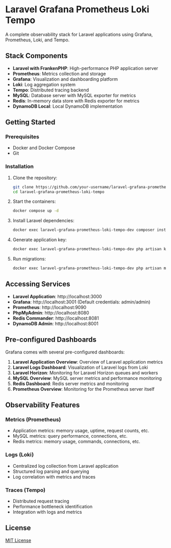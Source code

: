 # Laravel Grafana Prometheus Loki Tempo

A complete observability stack for Laravel applications using Grafana, Prometheus, Loki, and Tempo.

## Stack Components

- **Laravel with FrankenPHP**: High-performance PHP application server
- **Prometheus**: Metrics collection and storage
- **Grafana**: Visualization and dashboarding platform
- **Loki**: Log aggregation system
- **Tempo**: Distributed tracing backend
- **MySQL**: Database server with MySQL exporter for metrics
- **Redis**: In-memory data store with Redis exporter for metrics
- **DynamoDB Local**: Local DynamoDB implementation

## Getting Started

### Prerequisites

- Docker and Docker Compose
- Git

### Installation

1. Clone the repository:
   ```bash
   git clone https://github.com/your-username/laravel-grafana-prometheus-loki-tempo.git
   cd laravel-grafana-prometheus-loki-tempo
   ```

2. Start the containers:
   ```bash
   docker compose up -d
   ```

3. Install Laravel dependencies:
   ```bash
   docker exec laravel-grafana-prometheus-loki-tempo-dev composer install
   ```

4. Generate application key:
   ```bash
   docker exec laravel-grafana-prometheus-loki-tempo-dev php artisan key:generate
   ```

5. Run migrations:
   ```bash
   docker exec laravel-grafana-prometheus-loki-tempo-dev php artisan migrate
   ```

## Accessing Services

- **Laravel Application**: http://localhost:3000
- **Grafana**: http://localhost:3001 (Default credentials: admin/admin)
- **Prometheus**: http://localhost:9090
- **PhpMyAdmin**: http://localhost:8080
- **Redis Commander**: http://localhost:8081
- **DynamoDB Admin**: http://localhost:8001

## Pre-configured Dashboards

Grafana comes with several pre-configured dashboards:

1. **Laravel Application Overview**: Overview of Laravel application metrics
2. **Laravel Logs Dashboard**: Visualization of Laravel logs from Loki
3. **Laravel Horizon**: Monitoring for Laravel Horizon queues and workers
4. **MySQL Overview**: MySQL server metrics and performance monitoring
5. **Redis Dashboard**: Redis server metrics and monitoring
6. **Prometheus Overview**: Monitoring for the Prometheus server itself

## Observability Features

### Metrics (Prometheus)
- Application metrics: memory usage, uptime, request counts, etc.
- MySQL metrics: query performance, connections, etc.
- Redis metrics: memory usage, commands, connections, etc.

### Logs (Loki)
- Centralized log collection from Laravel application
- Structured log parsing and querying
- Log correlation with metrics and traces

### Traces (Tempo)
- Distributed request tracing
- Performance bottleneck identification
- Integration with logs and metrics

## License

[MIT License](LICENSE)
